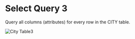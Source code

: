 # Select Query 3
Query all columns (attributes) for every row in the CITY table.


![City Table3](https://s3.amazonaws.com/hr-challenge-images/8137/1449729804-f21d187d0f-CITY.jpg)
